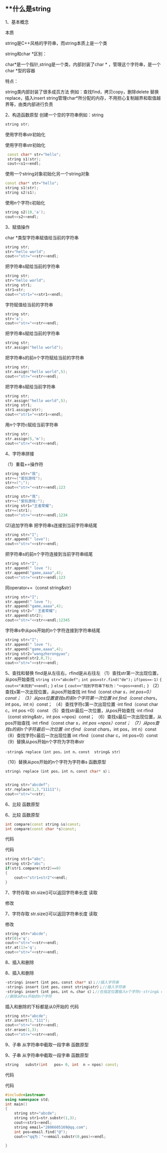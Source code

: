 ## **什么是string

1、基本概念

本质

string是C++风格的字符串，而string本质上是一个类

string和char *区别：

char*是一个指针,string是一个类，内部封装了char * ，管理这个字符串，是一个char *型的容器

特点：

string类内部封装了很多成员方法
例如：查找find，拷贝copy，删除delete 替换replace，插入insert
string管理char*所分配的内存，不用担心复制越界和取值越界等，由类内部进行负责

2、构造函数原型
创建一个空的字符串例如：string

```c++
string str;
```

使用字符串str初始化

使用字符串str初始化

```C++
 const char* str="hello";
 string s1(str);
 cout<<s1<<endl;

```

使用一个string对象初始化另一个string对象

```C++
const char* str="hello";
string s1(str);
string s2(s1);

```

使用n个字符c初始化

```C++
string s2(10,'a');
cout<<s2<<endl;

```

3、赋值操作

char *类型字符串赋值给当前的字符串

```C++
string str;
str="hello world";
cout<<"str="<<str<<endl;

```

把字符串s赋给当前的字符串

```C++
string str;
str="hello world";
string str1;
str1=str;
cout<<"str1="<<str1<<endl;

```

字符赋值给当前的字符串

```C++
string str;
str='a';
cout<<"str="<<str<<endl;

```

把字符串s赋给当前的字符串

```C++
string str;
str.assign("hello world");

```

把字符串s的前n个字符赋给当前的字符串

```c++
string str;
str.assign("hello world",5);
cout<<"str="<<str<<endl;

```

把字符串s赋给当前字符串

```c++
string str;
str.assign("hello world",5);
string str1;
str1.assign(str);
cout<<"str1="<<str1<<endl;

```

用n个字符c赋给当前字符串

```c++
string str;
str.assign(5,'m');
cout<<"str="<<str<<endl;

```

4、字符串拼接

（1）重载+=操作符

```c++
string str="我";
str+=("爱玩游戏");
str+=(";");
cout<<"str="<<str<<endl;123
```

```c++
string str="我";
str+=("爱玩游戏:");
string str1="王者荣耀";
str+=(str1);
cout<<"str="<<str<<endl;1234
```

(2)追加字符串
把字符串s连接到当前字符串结尾

```c++
string str="I";
str.append(" love");
cout<<"str="<<str<<endl;

```

把字符串s的前n个字符连接到当前字符串结尾

```c++
string str="I";
str.append(" love ");
str.append("game,aaaa",4);
cout<<"str="<<str<<endl;123
```

同operator+=（const string&str）

```c++
string str="I";
str.append(" love ");
str.append("game,aaaa",4);
string str2="：王者荣耀";
str.append(str2);
cout<<"str="<<str<<endl;12345
```

字符串s中从pos开始的n个字符连接到字符串结尾

```c++
string str="I";
str.append(" love ");
str.append("game,aaaa",4);
string str2="wangzherongyao";
str.append(str2,0,7);
cout<<"str="<<str<<endl;

```

5、查找和替换
find是从左往右，rfind是从右往左
（1）查找str第一次出现位置，从pos开始查找
`string str="abcdef";`
`int pos=str.find("de");`
`if(pos==-1)`
`{`
    `cout<<"未找到"<<endl;`
`}`
`else`
`{`
 `cout<<"找到字符串下标为："<<pos<<endl;`
`}`
（2）查找s第一次出现位置，从pos开始查找
int find（const char *s，int pos=0）const；
（3）从pos位置查找s的前n个字符第一次位置
int find（const char*s，int pos，int n）const；
（4）查找字符c第一次出现位置
·int find（const char c，int pos =0）const
（5）查找str最后一次位置，从pos开始查找
·int rfind（const string&str，int pos =npos）const；
（6）查找s最后一次出现位置，从pos开始查找
·int rfind（const char *s，int pos =npos）const；
（7）从pos查找s的前n个字符最后一次位置
·int rfind（const char*s，int pos，int n）const
（8）查找字符c最后一次出现位置
int rfind（const char c，int pos=0）const
（9）替换从pos开始n个字符为字符串str

```
·string& replace（int pos，int n，const  string& str）
```

（10）替换从pos开始的n个字符为字符串s
函数原型

```c++
string& replace（int pos，int n，const char* s）；
```

```c++

string str="abcdef";
str.replace(1,3,"11111");
cout<<"str="<<str;
```

6、比较
函数原型

6、比较
函数原型

```c++
int compare(const string &s)const;
int compare(const char *s)const;
```

代码

代码

```c++
string str1="abc";
string str2="abc";
if(str1.compare(str2)==0)
{
    cout<<"str1=str2"<<endl;
}
```

7、字符存取
str.size()可以返回字符串长度
读取

修改

7、字符存取
str.size()可以返回字符串长度
读取

修改

```c++
string str="abcde";
str[0]='q';
cout<<"str="<<str<<endl;
str.at(1)='q';
cout<<"str="<<str<<endl;
```

8、插入和删除

8、插入和删除

```c++
·string& insert（int pos，const char* s）；//插入字符串
·string& insert（int pos，const string&str）；//插入字符串
·string& insert（int pos，int n，char c）；//在指定位置插入n个字符c·string& erase（int pos，int n=npos）；
//删除从Pos开始的n个字符
```

插入和删除的下标都是从0开始的
代码

```c++
string str="abcde";
str.insert(1,"111");
cout<<"str="<<str<<endl;
str.erase(1,3);
cout<<"str="<<str<<endl;
```

9、子串
从字符串中截取一段字串
函数原型

9、子串
从字符串中截取一段字串
函数原型

```c++
string   substr(int   pos= 0, int  n = npos) const;
```

代码

代码

```c++
#include<iostream>
using namespace std;
int main()
{
    string str="abcde";
    string str1=str.substr(1,3);
    cout<<str1<<endl;
    string email="2806605169@qq.com";
    int pos=email.find("@");
    cout<<"qq为："<<email.substr(0,pos)<<endl;

}
```


